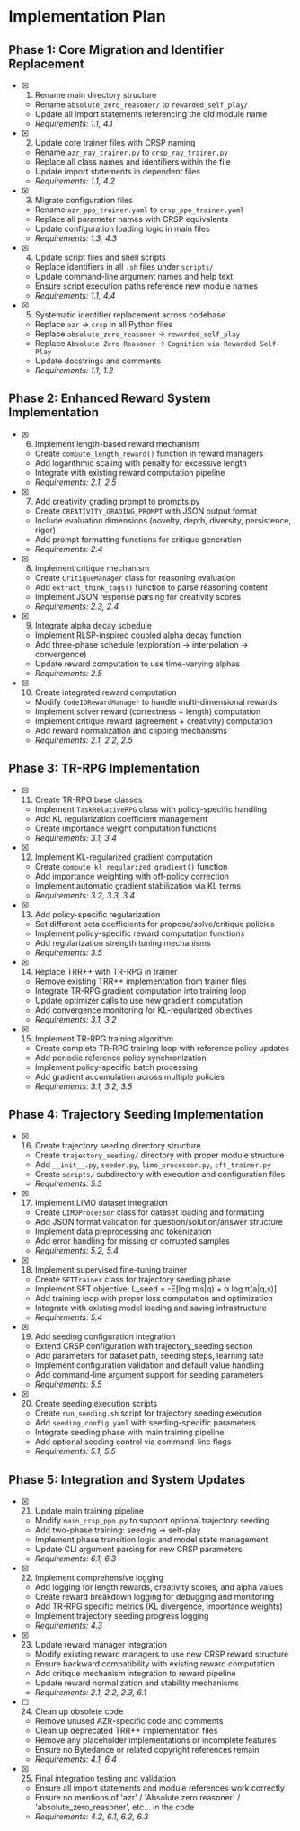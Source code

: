 # Implementation Plan

## Phase 1: Core Migration and Identifier Replacement

- [x] 1. Rename main directory structure
  - Rename `absolute_zero_reasoner/` to `rewarded_self_play/`
  - Update all import statements referencing the old module name
  - _Requirements: 1.1, 4.1_

- [x] 2. Update core trainer files with CRSP naming
  - Rename `azr_ray_trainer.py` to `crsp_ray_trainer.py`
  - Replace all class names and identifiers within the file
  - Update import statements in dependent files
  - _Requirements: 1.1, 4.2_

- [x] 3. Migrate configuration files
  - Rename `azr_ppo_trainer.yaml` to `crsp_ppo_trainer.yaml`
  - Replace all parameter names with CRSP equivalents
  - Update configuration loading logic in main files
  - _Requirements: 1.3, 4.3_

- [x] 4. Update script files and shell scripts
  - Replace identifiers in all `.sh` files under `scripts/`
  - Update command-line argument names and help text
  - Ensure script execution paths reference new module names
  - _Requirements: 1.1, 4.4_

- [x] 5. Systematic identifier replacement across codebase
  - Replace `azr` → `crsp` in all Python files
  - Replace `absolute_zero_reasoner` → `rewarded_self_play`
  - Replace `Absolute Zero Reasoner` → `Cognition via Rewarded Self-Play`
  - Update docstrings and comments
  - _Requirements: 1.1, 1.2_

## Phase 2: Enhanced Reward System Implementation

- [x] 6. Implement length-based reward mechanism
  - Create `compute_length_reward()` function in reward managers
  - Add logarithmic scaling with penalty for excessive length
  - Integrate with existing reward computation pipeline
  - _Requirements: 2.1, 2.5_

- [x] 7. Add creativity grading prompt to prompts.py
  - Create `CREATIVITY_GRADING_PROMPT` with JSON output format
  - Include evaluation dimensions (novelty, depth, diversity, persistence, rigor)
  - Add prompt formatting functions for critique generation
  - _Requirements: 2.4_

- [x] 8. Implement critique mechanism
  - Create `CritiqueManager` class for reasoning evaluation
  - Add `extract_think_tags()` function to parse reasoning content
  - Implement JSON response parsing for creativity scores
  - _Requirements: 2.3, 2.4_

- [x] 9. Integrate alpha decay schedule
  - Implement RLSP-inspired coupled alpha decay function
  - Add three-phase schedule (exploration → interpolation → convergence)
  - Update reward computation to use time-varying alphas
  - _Requirements: 2.5_

- [x] 10. Create integrated reward computation
  - Modify `CodeIORewardManager` to handle multi-dimensional rewards
  - Implement solver reward (correctness + length) computation
  - Implement critique reward (agreement + creativity) computation
  - Add reward normalization and clipping mechanisms
  - _Requirements: 2.1, 2.2, 2.5_

## Phase 3: TR-RPG Implementation

- [x] 11. Create TR-RPG base classes
  - Implement `TaskRelativeRPG` class with policy-specific handling
  - Add KL regularization coefficient management
  - Create importance weight computation functions
  - _Requirements: 3.1, 3.4_

- [x] 12. Implement KL-regularized gradient computation
  - Create `compute_kl_regularized_gradient()` function
  - Add importance weighting with off-policy correction
  - Implement automatic gradient stabilization via KL terms
  - _Requirements: 3.2, 3.3, 3.4_

- [x] 13. Add policy-specific regularization
  - Set different beta coefficients for propose/solve/critique policies
  - Implement policy-specific reward computation functions
  - Add regularization strength tuning mechanisms
  - _Requirements: 3.5_

- [x] 14. Replace TRR++ with TR-RPG in trainer
  - Remove existing TRR++ implementation from trainer files
  - Integrate TR-RPG gradient computation into training loop
  - Update optimizer calls to use new gradient computation
  - Add convergence monitoring for KL-regularized objectives
  - _Requirements: 3.1, 3.2_

- [x] 15. Implement TR-RPG training algorithm
  - Create complete TR-RPG training loop with reference policy updates
  - Add periodic reference policy synchronization
  - Implement policy-specific batch processing
  - Add gradient accumulation across multiple policies
  - _Requirements: 3.1, 3.2, 3.5_

## Phase 4: Trajectory Seeding Implementation

- [x] 16. Create trajectory seeding directory structure
  - Create `trajectory_seeding/` directory with proper module structure
  - Add `__init__.py`, `seeder.py`, `limo_processor.py`, `sft_trainer.py`
  - Create `scripts/` subdirectory with execution and configuration files
  - _Requirements: 5.3_

- [x] 17. Implement LIMO dataset integration
  - Create `LIMOProcessor` class for dataset loading and formatting
  - Add JSON format validation for question/solution/answer structure
  - Implement data preprocessing and tokenization
  - Add error handling for missing or corrupted samples
  - _Requirements: 5.2, 5.4_

- [x] 18. Implement supervised fine-tuning trainer
  - Create `SFTTrainer` class for trajectory seeding phase
  - Implement SFT objective: L_seed = -E[log π(s|q) + α log π(a|q,s)]
  - Add training loop with proper loss computation and optimization
  - Integrate with existing model loading and saving infrastructure
  - _Requirements: 5.4_

- [x] 19. Add seeding configuration integration
  - Extend CRSP configuration with trajectory_seeding section
  - Add parameters for dataset path, seeding steps, learning rate
  - Implement configuration validation and default value handling
  - Add command-line argument support for seeding parameters
  - _Requirements: 5.5_

- [x] 20. Create seeding execution scripts
  - Create `run_seeding.sh` script for trajectory seeding execution
  - Add `seeding_config.yaml` with seeding-specific parameters
  - Integrate seeding phase with main training pipeline
  - Add optional seeding control via command-line flags
  - _Requirements: 5.1, 5.5_

## Phase 5: Integration and System Updates

- [x] 21. Update main training pipeline
  - Modify `main_crsp_ppo.py` to support optional trajectory seeding
  - Add two-phase training: seeding → self-play
  - Implement phase transition logic and model state management
  - Update CLI argument parsing for new CRSP parameters
  - _Requirements: 6.1, 6.3_

- [x] 22. Implement comprehensive logging
  - Add logging for length rewards, creativity scores, and alpha values
  - Create reward breakdown logging for debugging and monitoring
  - Add TR-RPG specific metrics (KL divergence, importance weights)
  - Implement trajectory seeding progress logging
  - _Requirements: 4.3_

- [x] 23. Update reward manager integration
  - Modify existing reward managers to use new CRSP reward structure
  - Ensure backward compatibility with existing reward computation
  - Add critique mechanism integration to reward pipeline
  - Update reward normalization and stability mechanisms
  - _Requirements: 2.1, 2.2, 2.3, 6.1_

- [ ] 24. Clean up obsolete code
  - Remove unused AZR-specific code and comments
  - Clean up deprecated TRR++ implementation files
  - Remove any placeholder implementations or incomplete features
  - Ensure no Bytedance or related copyright references remain
  - _Requirements: 4.1, 6.4_

- [x] 25. Final integration testing and validation
  - Ensure all import statements and module references work correctly
  - Ensure no mentions of 'azr' / 'Absolute zero reasoner' / 'absolute_zero_reasoner', etc... in the code
  - _Requirements: 4.2, 6.1, 6.2, 6.3_